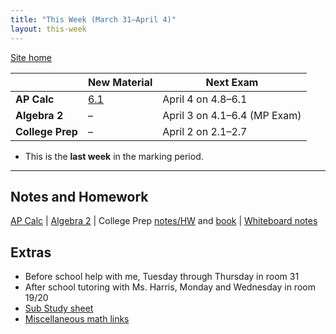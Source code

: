 ```yaml
---
title: "This Week (March 31–April 4)"
layout: this-week
---
```


[Site home](./)

|                  | New Material                                                           | Next Exam                    |
| ---------------- | ---------------------------------------------------------------------- | ---------------------------- |
| **AP Calc**      | [6.1](./calc-for-ap-larson/6.1-area-of-a-region-between-two-curves.md) | April 4 on 4.8–6.1           |
| **Algebra 2**    | –                                                                      | April 3 on 4.1–6.4 (MP Exam) |
| **College Prep** | –                                                                      | April 2 on 2.1–2.7           |

- This is the **last week** in the marking period.

---

## Notes and Homework

[AP Calc](./calc-for-ap-larson/) \| [Algebra 2](./envision-algebra-2/) \| College Prep [notes/HW](./openstax-elementary-algebra-2e/) and [book](https://openstax.org/books/elementary-algebra-2e/pages/2-introduction) \| [Whiteboard notes](https://1drv.ms/o/c/c4097c61e06a2b97/EpojsyS4IFdOp0qZoDZdHikBZAinLWQ3ncbWjBZVKo0vtQ?e=5egVmL)

## Extras

- Before school help with me, Tuesday through Thursday in room 31
- After school tutoring with Ms. Harris, Monday and Wednesday in room 19/20
- [Sub Study sheet](https://docs.google.com/spreadsheets/d/1cOCYZAF-hvZ42TtM_6EWiE3OjpTO7w4Vou7y87UMICU/edit?pli=1&gid=0#gid=0)
- [Miscellaneous math links](./misc/math-links.md)
